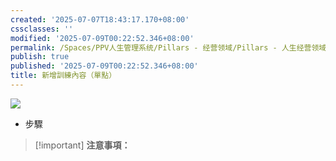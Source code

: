 ```yaml
---
created: '2025-07-07T18:43:17.170+08:00'
cssclasses: ''
modified: '2025-07-09T00:22:52.346+08:00'
permalink: /Spaces/PPV人生管理系统/Pillars - 经营领域/Pillars - 人生经营领域/运动/增肌减脂计划/力量训练动作库/新增訓練內容（單點）.md
publish: true
published: '2025-07-09T00:22:52.346+08:00'
title: 新增訓練內容（單點）
---
```

[![](https://www.notion.so)](https://www.notion.so)

- 步驟
    

> [!important] **注意事項：**
> 
>   
>